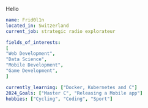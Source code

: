 <p style="text-align-center">
    Hello
</p>

```yaml
name: Frid0l1n
located_in: Switzerland
current_job: strategic radio explorateur

fields_of_interests:
[
"Web Development",
"Data Science",
"Mobile Development",
"Game Development",
]

currently_learning: ["Docker, Kubernetes and C"]
2024_Goals: ["Master C", "Releasing a Mobile app"]
hobbies: ["Cycling", "Coding", "Sport"]

```
